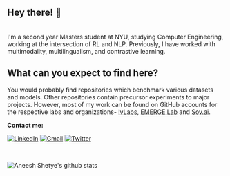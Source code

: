 
## Hey there! 👋
<br>
I'm a second year Masters student at NYU, studying Computer Engineering, working at the intersection of RL and NLP. Previously, I have worked with multimodality, multilingualism, and contrastive learning.

<br>

## What can you expect to find here? 
You would probably find repositories which benchmark various datasets and models. Other repositories contain precursor experiments to major projects. However, most of my work can be found on GitHub accounts for the respective labs and organizations- [IvLabs](https://github.com/IvLabs), [EMERGE Lab](https://github.com/Emerge-Lab) and [Sov.ai](https://github.com/sovai-research/news-llm-project). 

**Contact me:**

[![LinkedIn](https://img.shields.io/badge/LinkedIn-blue?style=for-the-badge&logo=Linkedin&logoColor=white)](https://www.linkedin.com/in/aneesh-shetye-35b760197/)
[![Gmail](https://img.shields.io/badge/Gmail-red?style=for-the-badge&logo=gmail&logoColor=white)](mailto:aneeshashetye@gmail.com)
[![Twitter](https://img.shields.io/badge/Twitter-blue?style=for-the-badge&logo=twitter&logoColor=white)](https://twitter.com/shetye_aneesh)

<br>


![Aneesh Shetye's github stats](https://github-readme-stats.vercel.app/api/top-langs/?username=aneesh-shetye&layout=compact&theme=dark)
